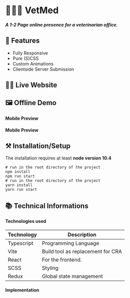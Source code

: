 # 🐶🐱🐢 VetMed

##### A 1-2 Page online presence for a veterinarian office.



## 📖 Features
 - Fully Responsive
 - Pure (S)CSS
 - Custom Animations
 - Clientside Server Submission


## 👩‍💻 Live Website



## 🖼 Offline Demo
#### Mobile Preview

#### Mobile Preview








## ⚒ Installation/Setup
The installation requires at least **node version 10.4**

```Shell
# run in the root directory of the project
npm install
npm run start
# run in the root directory of the project
yarn install
yarn run start
```


## 📚 Technical Informations

#### Technologies used

| Technology              | Description                            |
|-------------------------|----------------------------------------|
| Typescript              |   Programming Language                 |
| Vite                    |   Build tool as replacement for CRA    |
| React                   |   For the frontend.                    |
| SCSS                    |   Styling                              |
| Redux                   |   Global state management              |


#### Implementation



